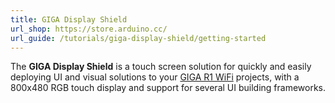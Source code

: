 ```yaml
---
title: GIGA Display Shield
url_shop: https://store.arduino.cc/
url_guide: /tutorials/giga-display-shield/getting-started
---
```


The **GIGA Display Shield** is a touch screen solution for quickly and easily deploying UI and visual solutions to your [GIGA R1 WiFi](/hardware/giga-r1-wifi) projects, with a 800x480 RGB touch display and support for several UI building frameworks.